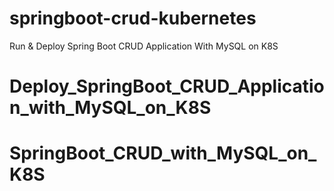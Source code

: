 # springboot-crud-kubernetes
Run &amp; Deploy Spring Boot CRUD Application With MySQL on K8S

# Deploy_SpringBoot_CRUD_Application_with_MySQL_on_K8S
# SpringBoot_CRUD_with_MySQL_on_K8S
